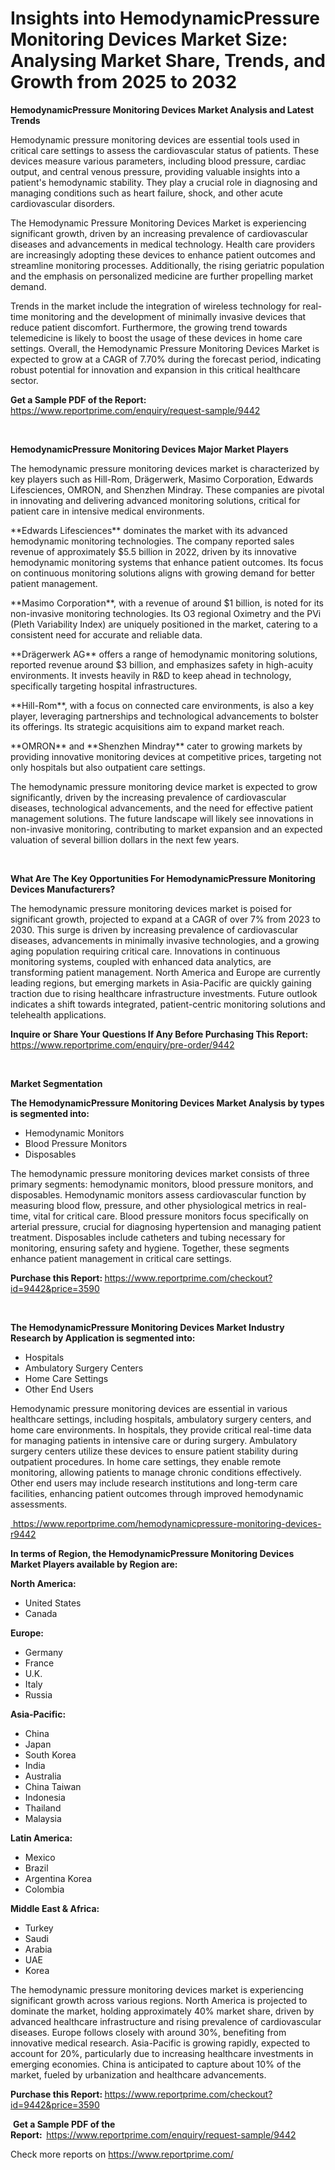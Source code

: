 <p><h1>Insights into HemodynamicPressure Monitoring Devices Market Size: Analysing Market Share, Trends, and Growth from 2025 to 2032</h1></p><p><strong>HemodynamicPressure Monitoring Devices Market Analysis and Latest Trends</strong></p>
<p><p>Hemodynamic pressure monitoring devices are essential tools used in critical care settings to assess the cardiovascular status of patients. These devices measure various parameters, including blood pressure, cardiac output, and central venous pressure, providing valuable insights into a patient's hemodynamic stability. They play a crucial role in diagnosing and managing conditions such as heart failure, shock, and other acute cardiovascular disorders.</p><p>The Hemodynamic Pressure Monitoring Devices Market is experiencing significant growth, driven by an increasing prevalence of cardiovascular diseases and advancements in medical technology. Health care providers are increasingly adopting these devices to enhance patient outcomes and streamline monitoring processes. Additionally, the rising geriatric population and the emphasis on personalized medicine are further propelling market demand.</p><p>Trends in the market include the integration of wireless technology for real-time monitoring and the development of minimally invasive devices that reduce patient discomfort. Furthermore, the growing trend towards telemedicine is likely to boost the usage of these devices in home care settings. Overall, the Hemodynamic Pressure Monitoring Devices Market is expected to grow at a CAGR of 7.70% during the forecast period, indicating robust potential for innovation and expansion in this critical healthcare sector.</p></p>
<p><strong>Get a Sample PDF of the Report:&nbsp;</strong> <a href="https://www.reportprime.com/enquiry/request-sample/9442?utm_campaign=3367&utm_medium=2&utm_source=Github&utm_content=ia&utm_term=24032025&utm_id=hemodynamicpressure-monitoring-devices">https://www.reportprime.com/enquiry/request-sample/9442</a></p>
<p>&nbsp;</p>
<p><strong>HemodynamicPressure Monitoring Devices Major Market Players</strong></p>
<p><p>The hemodynamic pressure monitoring devices market is characterized by key players such as Hill-Rom, Drägerwerk, Masimo Corporation, Edwards Lifesciences, OMRON, and Shenzhen Mindray. These companies are pivotal in innovating and delivering advanced monitoring solutions, critical for patient care in intensive medical environments.</p><p>**Edwards Lifesciences** dominates the market with its advanced hemodynamic monitoring technologies. The company reported sales revenue of approximately $5.5 billion in 2022, driven by its innovative hemodynamic monitoring systems that enhance patient outcomes. Its focus on continuous monitoring solutions aligns with growing demand for better patient management.</p><p>**Masimo Corporation**, with a revenue of around $1 billion, is noted for its non-invasive monitoring technologies. Its O3 regional Oximetry and the PVi (Pleth Variability Index) are uniquely positioned in the market, catering to a consistent need for accurate and reliable data.</p><p>**Drägerwerk AG** offers a range of hemodynamic monitoring solutions, reported revenue around $3 billion, and emphasizes safety in high-acuity environments. It invests heavily in R&D to keep ahead in technology, specifically targeting hospital infrastructures.</p><p>**Hill-Rom**, with a focus on connected care environments, is also a key player, leveraging partnerships and technological advancements to bolster its offerings. Its strategic acquisitions aim to expand market reach.</p><p>**OMRON** and **Shenzhen Mindray** cater to growing markets by providing innovative monitoring devices at competitive prices, targeting not only hospitals but also outpatient care settings.</p><p>The hemodynamic pressure monitoring device market is expected to grow significantly, driven by the increasing prevalence of cardiovascular diseases, technological advancements, and the need for effective patient management solutions. The future landscape will likely see innovations in non-invasive monitoring, contributing to market expansion and an expected valuation of several billion dollars in the next few years.</p></p>
<p>&nbsp;</p>
<p><strong>What Are The Key Opportunities For HemodynamicPressure Monitoring Devices Manufacturers?</strong></p>
<p><p>The hemodynamic pressure monitoring devices market is poised for significant growth, projected to expand at a CAGR of over 7% from 2023 to 2030. This surge is driven by increasing prevalence of cardiovascular diseases, advancements in minimally invasive technologies, and a growing aging population requiring critical care. Innovations in continuous monitoring systems, coupled with enhanced data analytics, are transforming patient management. North America and Europe are currently leading regions, but emerging markets in Asia-Pacific are quickly gaining traction due to rising healthcare infrastructure investments. Future outlook indicates a shift towards integrated, patient-centric monitoring solutions and telehealth applications.</p></p>
<p><strong>Inquire or Share Your Questions If Any Before Purchasing This Report:</strong> <a href="https://www.reportprime.com/enquiry/pre-order/9442?utm_campaign=3367&utm_medium=2&utm_source=Github&utm_content=ia&utm_term=24032025&utm_id=hemodynamicpressure-monitoring-devices">https://www.reportprime.com/enquiry/pre-order/9442</a></p>
<p>&nbsp;</p>
<p><strong>Market Segmentation</strong></p>
<p><strong>The HemodynamicPressure Monitoring Devices Market Analysis by types is segmented into:</strong></p>
<p><ul><li>Hemodynamic Monitors</li><li>Blood Pressure Monitors</li><li>Disposables</li></ul></p>
<p><p>The hemodynamic pressure monitoring devices market consists of three primary segments: hemodynamic monitors, blood pressure monitors, and disposables. Hemodynamic monitors assess cardiovascular function by measuring blood flow, pressure, and other physiological metrics in real-time, vital for critical care. Blood pressure monitors focus specifically on arterial pressure, crucial for diagnosing hypertension and managing patient treatment. Disposables include catheters and tubing necessary for monitoring, ensuring safety and hygiene. Together, these segments enhance patient management in critical care settings.</p></p>
<p><strong>Purchase this Report:&nbsp;</strong><a href="https://www.reportprime.com/checkout?id=9442&price=3590&utm_campaign=3367&utm_medium=2&utm_source=Github&utm_content=ia&utm_term=24032025&utm_id=hemodynamicpressure-monitoring-devices">https://www.reportprime.com/checkout?id=9442&price=3590</a></p>
<p>&nbsp;</p>
<p><strong>The HemodynamicPressure Monitoring Devices Market Industry Research by Application is segmented into:</strong></p>
<p><ul><li>Hospitals</li><li>Ambulatory Surgery Centers</li><li>Home Care Settings</li><li>Other End Users</li></ul></p>
<p><p>Hemodynamic pressure monitoring devices are essential in various healthcare settings, including hospitals, ambulatory surgery centers, and home care environments. In hospitals, they provide critical real-time data for managing patients in intensive care or during surgery. Ambulatory surgery centers utilize these devices to ensure patient stability during outpatient procedures. In home care settings, they enable remote monitoring, allowing patients to manage chronic conditions effectively. Other end users may include research institutions and long-term care facilities, enhancing patient outcomes through improved hemodynamic assessments.</p></p>
<p><a href="https://www.reportprime.com/hemodynamicpressure-monitoring-devices-r9442?utm_campaign=3367&utm_medium=2&utm_source=Github&utm_content=ia&utm_term=24032025&utm_id=hemodynamicpressure-monitoring-devices">&nbsp;https://www.reportprime.com/hemodynamicpressure-monitoring-devices-r9442</a></p>
<p><strong>In terms of Region, the HemodynamicPressure Monitoring Devices Market Players available by Region are:</strong></p>
<p>
    <p> <strong> North America: </strong>
        <ul>
            <li>United States</li>
            <li>Canada</li>
        </ul>
        </p> 
    <p> <strong> Europe: </strong>
        <ul>
            <li>Germany</li>
            <li>France</li>
            <li>U.K.</li>
            <li>Italy</li>
            <li>Russia</li>
        </ul>
        </p> 
    <p> <strong> Asia-Pacific: </strong>
        <ul>
            <li>China</li>
            <li>Japan</li>
            <li>South Korea</li>
            <li>India</li>
            <li>Australia</li>
            <li>China Taiwan</li>
            <li>Indonesia</li>
            <li>Thailand</li>
            <li>Malaysia</li>
        </ul>
        </p> 
    <p> <strong> Latin America: </strong>
        <ul>
            <li>Mexico</li>
            <li>Brazil</li>
            <li>Argentina Korea</li>
            <li>Colombia</li>
        </ul>
        </p> 
    <p> <strong> Middle East & Africa: </strong>
        <ul>
            <li>Turkey</li>
            <li>Saudi</li>
            <li>Arabia</li>
            <li>UAE</li>
            <li>Korea</li>
        </ul>
    </p>
    </p>
<p><p>The hemodynamic pressure monitoring devices market is experiencing significant growth across various regions. North America is projected to dominate the market, holding approximately 40% market share, driven by advanced healthcare infrastructure and rising prevalence of cardiovascular diseases. Europe follows closely with around 30%, benefiting from innovative medical research. Asia-Pacific is growing rapidly, expected to account for 20%, particularly due to increasing healthcare investments in emerging economies. China is anticipated to capture about 10% of the market, fueled by urbanization and healthcare advancements.</p></p>
<p><strong>Purchase this Report: </strong><a href="https://www.reportprime.com/checkout?id=9442&price=3590&utm_campaign=3367&utm_medium=2&utm_source=Github&utm_content=ia&utm_term=24032025&utm_id=hemodynamicpressure-monitoring-devices">https://www.reportprime.com/checkout?id=9442&price=3590</a></p>
<p>&nbsp;<strong>Get a Sample PDF of the Report:&nbsp;&nbsp;</strong><a href="https://www.reportprime.com/enquiry/request-sample/9442?utm_campaign=3367&utm_medium=2&utm_source=Github&utm_content=ia&utm_term=24032025&utm_id=hemodynamicpressure-monitoring-devices">https://www.reportprime.com/enquiry/request-sample/9442</a></p>
<p><strong></strong></p>
<p>Check more reports on <a href="https://www.reportprime.com/?utm_campaign=3367&utm_medium=2&utm_source=Github&utm_content=ia&utm_term=24032025&utm_id=hemodynamicpressure-monitoring-devices">https://www.reportprime.com/</a></p>